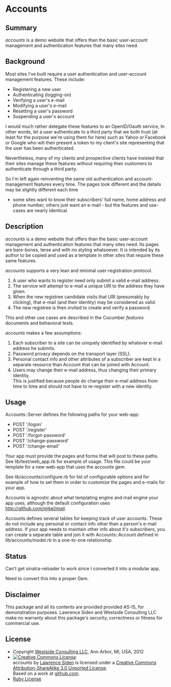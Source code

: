 # Accounts

## Summary
*accounts* is a demo website that offers than the basic user-account management
and authentication features that many sites need.

## Background

Most sites I've built require a user authentication and user-account management features.
These include:
* Registering a new user
* Authenticating (logging-on)
* Verifying a user's e-mail
* Modifying a user's e-mail
* Resetting a user's password
* Suspending a user's account

I would much rather delegate these features to an OpenID/Oauth service,
In other words, let a user authenticate to a third party that we both trust 
(at least for the purpose we're using them for here)
such as Yahoo or Facebook or Google 
who will then present a token to my client's site representing that the user has been authenticated.

Nevertheless, many of my clients and prospective clients have insisted that
their sites manage these features without requiring their customers to authenticate through a third party.

So I'm left again reinventing the same old authentication and account-management features every time.
The pages look different and the details may be slightly different each time
- some sites want to know their subscribers' full name, home address and phone number,
others just want an e-mail -
but the features and use-cases are nearly identical.

## Description
*accounts* is a demo website that offers than the 
basic user-account management and authentication features that many sites need.
Its pages are bare-bones, terse and with no styling whatsoever.
It is intended by its author 
to be copied and used as a template in other sites that require these same features.

*accounts* supports a very lean and minimal user-registration protocol.

1. A user who wants to register need only submit a valid e-mail address.
1. The service will attempt to e-mail a unique URI to the address they have given.
1. When the new registree candidate visits that URI (presumably by clicking),
that e-mail (and their identity) may be considered as valid.
1. The new registree is then invited to create and verify a password.

This and other use cases are described in the Cucumber *features* documents and behavioral tests.

*accounts* makes a few assumptions:

1. Each subscriber to a site can be uniquely identified by whatever e-mail address he submits.
1. Password privacy depends on the transport layer (SSL).
1. Personal contact info and other attributes of a subscriber 
are kept in a separate resource than Account that can be joined with Account.
1. Users may change their e-mail address, thus changing their primary identity.  
This is justified because people do change their e-mail address from time to time 
and should not have to re-register with a new identity.

## Usage
Accounts::Server defines the following paths for your web-app:

* POST '/logon'
* POST '/register'
* POST '/forgot-password'
* POST '/change-password'
* POST '/change-email'

Your app must provide the pages and forms that will post to these paths.
See lib/test/web_app.rb for example of usage.
This file could be your template for a new web-app that uses the accounts gem.

See lib/accounts/configure.rb for list of configurable options
and for example of how to set them in order to customize
the pages and e-mails for your app.

Accounts is agnostic about what templating engine and mail engine your app uses,
although the default configuration uses http://github.com/mikel/mail.

Accounts defines several tables for keeping track of user accounts.
These do not include any personal or contact info other than a person's e-mail address.
If your app needs to maintain other info about it's subscribers,
you can create a separate table and join it with Accounts::Account defined in lib/accounts/model.rb
in a one-to-one relationship.

## Status
Can't get sinatra-reloader to work since I converted it into a modular app.

Need to convert this into a proper Gem.

## Disclaimer

This package and all its contents are provided provided AS-IS, for demonstration purposes.
Lawrence Siden and Westside Consulting LLC 
make no warranty about this package's security, correctness or fitness for commercial use.

## License
* Copyright <a href="http://westside-consulting.com/">Westside Consulting LLC</a>, Ann Arbor, MI, USA, 2012
* <a rel="license" href="http://creativecommons.org/licenses/by-sa/3.0/"><img alt="Creative Commons License" style="border-width:0" src="http://i.creativecommons.org/l/by-sa/3.0/88x31.png" /></a><br /><span xmlns:dct="http://purl.org/dc/terms/" href="http://purl.org/dc/dcmitype/Text" property="dct:title" rel="dct:type">accounts</span> by <a xmlns:cc="http://creativecommons.org/ns#" href="http://westside-consulting.com/" property="cc:attributionName" rel="cc:attributionURL">Lawrence Siden</a> is licensed under a <a rel="license" href="http://creativecommons.org/licenses/by-sa/3.0/">Creative Commons Attribution-ShareAlike 3.0 Unported License</a>.<br />Based on a work at <a xmlns:dct="http://purl.org/dc/terms/" href="https://github.com/lsiden" rel="dct:source">github.com</a>.
* [Ruby License](http://www.ruby-lang.org/en/LICENSE.txt)
